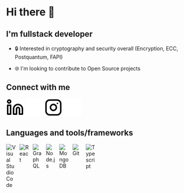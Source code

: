 # Hi there 👋

## I'm fullstack developer

- 🔒 Interested in cryptography and security overall (Encryption, ECC, Postquantum, FAPI)

- 🌐 I'm looking to contribute to Open Source projects

## Connect with me

[![LinkedIn](./img/linkedin-light.svg)](https://linkedin.com/in/zolbooo#gh-light-mode-only)
[![LinkedIn](./img/linkedin-dark.svg)](https://linkedin.com/in/zolbooo#gh-dark-mode-only)
[![Instagram](./img/instagram-light.svg)](https://instagram.com/olegbnoo#gh-light-mode-only)
[![Instagram](./img/instagram-dark.svg)](https://instagram.com/olegbnoo#gh-dark-mode-only)

## Languages and tools/frameworks

<img align="left" alt="Visual Studio Code" width="26px" src="https://cdn.jsdelivr.net/gh/devicons/devicon/icons/vscode/vscode-original.svg" style="padding-right:10px;" />
<img align="left" alt="React" width="26px" src="https://cdn.jsdelivr.net/gh/devicons/devicon/icons/react/react-original.svg" style="padding-right:10px;" />
<img align="left" alt="GraphQL" width="26px" src="https://cdn.jsdelivr.net/gh/devicons/devicon/icons/graphql/graphql-plain.svg" style="padding-right:10px;" />
<img align="left" alt="Node.js" width="26px" src="https://cdn.jsdelivr.net/gh/devicons/devicon/icons/nodejs/nodejs-original.svg" style="padding-right:10px;" />
<img align="left" alt="MongoDB" width="26px" src="https://cdn.jsdelivr.net/gh/devicons/devicon/icons/mongodb/mongodb-original.svg" style="padding-right:10px;" />
<img align="left" alt="Git" width="26px" src="https://cdn.jsdelivr.net/gh/devicons/devicon/icons/git/git-original.svg" style="padding-right:10px;" />
<img align="left" alt="Typescript" width="26px" src="https://cdn.jsdelivr.net/gh/devicons/devicon/icons/typescript/typescript-original.svg" style="padding-right:10px;" />

[instagram]: https://instagram.com/olegbnoo
[linkedin]: https://linkedin.com/in/zolbooo
